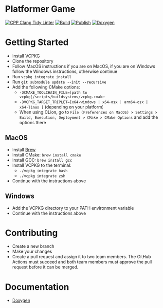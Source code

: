 # Platformer Game

[![CPP Clang Tidy Linter](https://github.com/SPC-H-Avans/MarioGame/actions/workflows/clang.yml/badge.svg)](https://github.com/SPC-H-Avans/MarioGame/actions/workflows/clang.yml)
[![Build](https://github.com/SPC-H-Avans/MarioGame/actions/workflows/build.yml/badge.svg)](https://github.com/SPC-H-Avans/MarioGame/actions/workflows/build.yml)
[![Publish](https://github.com/SPC-H-Avans/MarioGame/actions/workflows/publish.yml/badge.svg)](https://github.com/SPC-H-Avans/MarioGame/actions/workflows/publish.yml)
[![Doxygen](https://github.com/SPC-H-Avans/MarioGame/actions/workflows/doxygen.yml/badge.svg)](https://github.com/SPC-H-Avans/MarioGame/actions/workflows/doxygen.yml)

# Getting Started
- Install [VCPKG](https://vcpkg.io/en/index.html)
- Clone the repository
- Follow MacOS instructions if you are on MacOS, if you are on Windows follow the Windows instructions, otherwise continue
- Run `vcpkg integrate install`
- Run `git submodule update --init --recursive`
- Add the following CMake options:
    - `-DCMAKE_TOOLCHAIN_FILE=[path to vcpkg]/scripts/buildsystems/vcpkg.cmake`
    - `-DVCPKG_TARGET_TRIPLET=[x64-windows | x64-osx | arm64-osx | x64-linux ]` (depending on your platform)
    - When using CLion, go to `File (Preferences on MacOS) > Settings > Build, Execution, Deployment > CMake > CMake Options` and add the options there

## MacOS
- Install [Brew](https://docs.brew.sh/Installation)
- Install CMake: `brew install cmake`
- Install GCC: `brew install gcc`
- Install VCPKG to the terminal:
  - `./vcpkg integrate bash`
  - `./vcpkg integrate zsh`
- Continue with the instructions above

## Windows
- Add the VCPKG directory to your PATH environment variable
- Continue with the instructions above

# Contributing
- Create a new branch
- Make your changes
- Create a pull request and assign it to two team members. The GitHub Actions must succeed and both team members must approve the pull request before it can be merged.

# Documentation
- [Doxygen](https://game.mrproper.dev)
